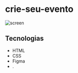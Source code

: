 # crie-seu-evento

  ![screen](https://github.com/marlonfrnds/crie-seu-evento/assets/115473116/a37f0c30-20ee-4c0f-8d43-9a5d07672e9d)

## Tecnologias
- HTML
- CSS
- Figma
- .


